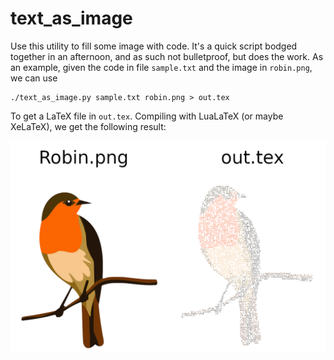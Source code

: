# text\_as\_image

Use this utility to fill some image with code. It's a quick script bodged
together in an afternoon, and as such not bulletproof, but does the work. As an
example, given the code in file `sample.txt` and the image in `robin.png`, we
can use

    ./text_as_image.py sample.txt robin.png > out.tex

To get a LaTeX file in `out.tex`. Compiling with LuaLaTeX (or maybe XeLaTeX), we
get the following result:

![alt text](https://github.com/RedPointyJackson/text_as_image/blob/master/robin_as_code.png "Example output")
